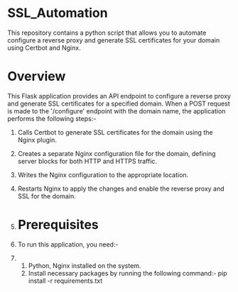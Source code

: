 # SSL_Automation
This repository contains a python script that allows you to automate configure a reverse proxy and generate SSL certificates for your domain using Certbot and Nginx. 

# Overview
This Flask application provides an API endpoint to configure a reverse proxy and generate SSL certificates for a specified domain. When a POST request is made to the '/configure' endpoint with the domain name, the application performs the following steps:-
1. Calls Certbot to generate SSL certificates for the domain using the Nginx plugin.
2. Creates a separate Nginx configuration file for the domain, defining server blocks for both HTTP and HTTPS traffic.
3. Writes the Nginx configuration to the appropriate location.
4. Restarts Nginx to apply the changes and enable the reverse proxy and SSL for the domain.

5. # Prerequisites
6. To run this application, you need:-
7. 1. Python, Nginx installed on the system.
   2. Install necessary packages by running the following command:-
          pip install -r requirements.txt
